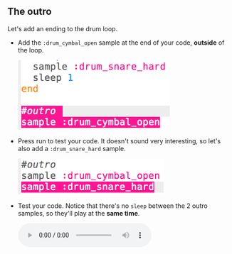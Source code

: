 ## The outro

Let's add an ending to the drum loop.

+ Add the `:drum_cymbal_open` sample at the end of your code, **outside** of the loop.
    
    ![слика екрана](images/drum-outro-1.png)

+ Press run to test your code. It doesn't sound very interesting, so let's also add a `:drum_snare_hard` sample.
    
    ![слика екрана](images/drum-outro-2.png)

+ Test your code. Notice that there's no `sleep` between the 2 outro samples, so they'll play at the **same time**.
    
    <div id="audio-preview" class="pdf-hidden">
      <audio controls preload> <source src="resources/drums-outro.mp3" type="audio/mpeg"> Your browser does not support the <code>audio</code> element. </audio>
    </div>